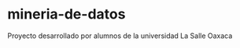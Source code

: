 mineria-de-datos
================

Proyecto desarrollado por alumnos de la universidad La Salle Oaxaca
